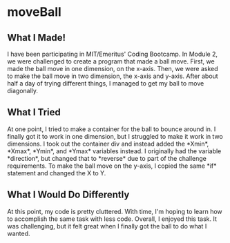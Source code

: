 # moveBall

## What I Made!

<p>I have been participating in MIT/Emeritus' Coding Bootcamp. In Module 2, we were challenged to create a program that made a ball move. First, we made the ball move in one dimension, on the x-axis. Then, we were asked to make the ball move in two dimension, the x-axis and y-axis. After about half a day of trying different things, I managed to get my ball to move diagonally.</p>

## What I Tried

<p>At one point, I tried to make a container for the ball to bounce around in. I finally got it to work in one dimension, but I struggled to make it work in two dimensions. I took out the container div and instead added the *Xmin*, *Xmax*, *Ymin*, and *Ymax* variables instead. I originally had the variable *direction*, but changed that to *reverse* due to part of the challenge requirements. To make the ball move on the y-axis, I copied the same *if* statement and changed the X to Y. 

## What I Would Do Differently

<p>At this point, my code is pretty cluttered. With time, I'm hoping to learn how to accomplish the same task with less code. Overall, I enjoyed this task. It was challenging, but it felt great when I finally got the ball to do what I wanted.</p>
